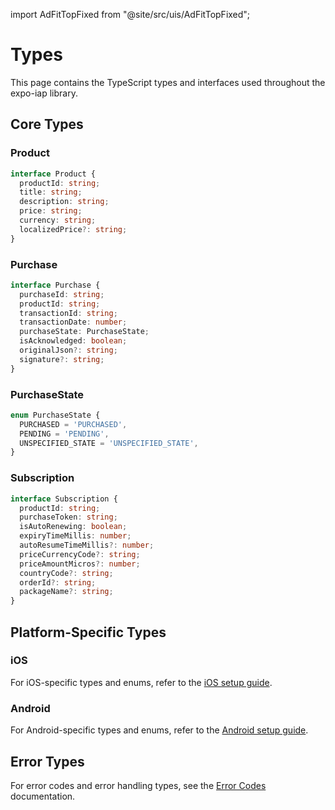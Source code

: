 import AdFitTopFixed from "@site/src/uis/AdFitTopFixed";

# Types

<AdFitTopFixed />

This page contains the TypeScript types and interfaces used throughout the expo-iap library.

## Core Types

### Product

```typescript
interface Product {
  productId: string;
  title: string;
  description: string;
  price: string;
  currency: string;
  localizedPrice?: string;
}
```

### Purchase

```typescript
interface Purchase {
  purchaseId: string;
  productId: string;
  transactionId: string;
  transactionDate: number;
  purchaseState: PurchaseState;
  isAcknowledged: boolean;
  originalJson?: string;
  signature?: string;
}
```

### PurchaseState

```typescript
enum PurchaseState {
  PURCHASED = 'PURCHASED',
  PENDING = 'PENDING',
  UNSPECIFIED_STATE = 'UNSPECIFIED_STATE',
}
```

### Subscription

```typescript
interface Subscription {
  productId: string;
  purchaseToken: string;
  isAutoRenewing: boolean;
  expiryTimeMillis: number;
  autoResumeTimeMillis?: number;
  priceCurrencyCode?: string;
  priceAmountMicros?: number;
  countryCode?: string;
  orderId?: string;
  packageName?: string;
}
```

## Platform-Specific Types

### iOS

For iOS-specific types and enums, refer to the [iOS setup guide](../getting-started/setup-ios.md).

### Android

For Android-specific types and enums, refer to the [Android setup guide](../getting-started/setup-android.md).

## Error Types

For error codes and error handling types, see the [Error Codes](./error-codes.md) documentation.
